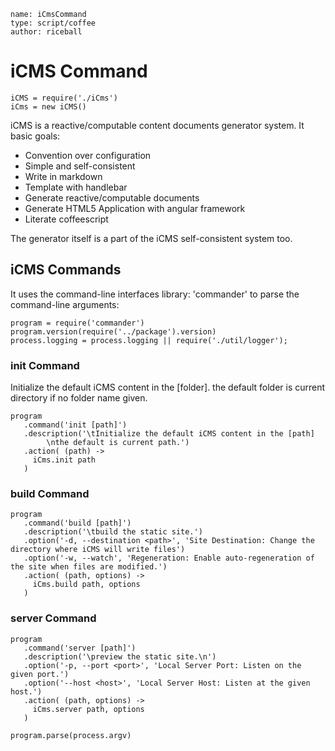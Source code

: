 ```
name: iCmsCommand
type: script/coffee
author: riceball
```

iCMS Command
============

    iCMS = require('./iCms')
    iCms = new iCMS()

iCMS is a reactive/computable content documents generator system. It basic goals:

* Convention over configuration
* Simple and self-consistent
* Write in markdown
* Template with handlebar
* Generate reactive/computable documents
* Generate HTML5 Application with angular framework
* Literate coffeescript

The generator itself is a part of the iCMS self-consistent system too.

iCMS Commands
-------------

It uses the command-line interfaces library: 'commander' to parse the
command-line arguments:

    program = require('commander')
    program.version(require('../package').version)
    process.logging = process.logging || require('./util/logger');

### init Command

Initialize the default iCMS content in the [folder]. the default folder
is current directory if no folder name given.

    program
       .command('init [path]')
       .description('\tInitialize the default iCMS content in the [path]
            \nthe default is current path.')
       .action( (path) ->
         iCms.init path
       )


### build Command

    program
       .command('build [path]')
       .description('\tbuild the static site.')
       .option('-d, --destination <path>', 'Site Destination: Change the directory where iCMS will write files')
       .option('-w, --watch', 'Regeneration: Enable auto-regeneration of the site when files are modified.')
       .action( (path, options) ->
         iCms.build path, options
       )

### server Command

    program
       .command('server [path]')
       .description('\preview the static site.\n')
       .option('-p, --port <port>', 'Local Server Port: Listen on the given port.')
       .option('--host <host>', 'Local Server Host: Listen at the given host.')
       .action( (path, options) ->
         iCms.server path, options
       )

    program.parse(process.argv)
